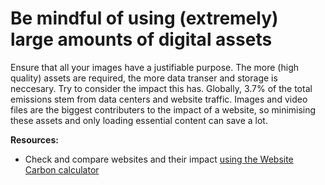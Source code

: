 # Be mindful of using (extremely) large amounts of digital assets

Ensure that all your images have a justifiable purpose. The more (high quality) assets are required, the more data transer and storage is neccesary. Try to consider the impact this has. Globally, 3.7% of the total emissions stem from data centers and website traffic. Images and video files are the biggest contributers to the impact of a website, so minimising these assets and only loading essential content can save a lot. 

**Resources:** 

- Check and compare websites and their impact [using the Website Carbon calculator](https://www.websitecarbon.com/)
